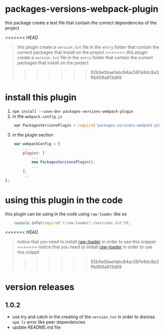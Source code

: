 # packages-versions-webpack-plugin
this package create a text file that contain the correct dependencies of the project

<<<<<<< HEAD
> this plugin create a `version.txt` file in the `entry` folder that contain the current packages that install on the project
=======
> this plugin create a `version.txt` file in the `entry` folder that contain the current packages that install on the porject
>>>>>>> 92b5e0bae1abc84ac587e8dc8a3ffb959a913d69

# install this plugin

1. `npm install --save-dev packages-versions-webpack-plugin`
2. in the `webpack.config.js`
```js
    var PackagesVersionsPlugin = require('packages-versions-webpack-plugin');
```
3. in the plugin section
```js
    var webpackConfig = {
        ...
        plugins: [
            ...
            new PackagesVersionsPlugin(),
            ...
        ],
        ...
};
```
# using this plugin in the code 

this plugin can be using in the code using `raw-loader` like so
```js
    console.info(require('!!raw-loader!./versions.txt'));
```

<<<<<<< HEAD
> notice that you need to install [raw-loader](https://github.com/webpack-contrib/raw-loader) in order to use this snippet
=======
> notice that you need to install [raw-loader](https://github.com/webpack-contrib/raw-loader) in order to use this snippit
>>>>>>> 92b5e0bae1abc84ac587e8dc8a3ffb959a913d69

# version releases

## 1.0.2

* use try and catch in the creating of the `version.txt` in order to dismiss `npm ls` error like peer dependencies
* update README.md file

